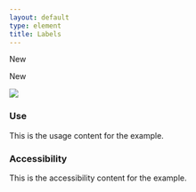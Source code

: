 ```yaml
---
layout: default
type: element
title: Labels
---
```


<div class="preview">
  <!-- Add HTML markup for example here -->

  <a class="usa-label">New</a>

  <a class="usa-label-big">New</a>

  <img src="{{ site.baseurl }}/assets/img/static/Labels_UI_v1.png">
</div>

<div class="usa-grid-box">
  <div class="usa-width-one-half">
    <h3>Use</h3>
    <p>This is the usage content for the example.</p>
  </div>
  <div class="usa-width-one-half">
    <h3>Accessibility</h3>
    <p>This is the accessibility content for the example.</p>
  </div>  
</div>